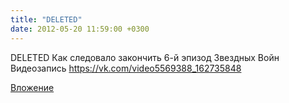 ```yaml
---
title: "DELETED"
date: 2012-05-20 11:59:00 +0300
---
```


DELETED
Как следовало закончить 6-й эпизод Звездных Войн
Видеозапись
https://vk.com/video5569388_162735848

[Вложение](https://vk.com/video5569388_162735848)
